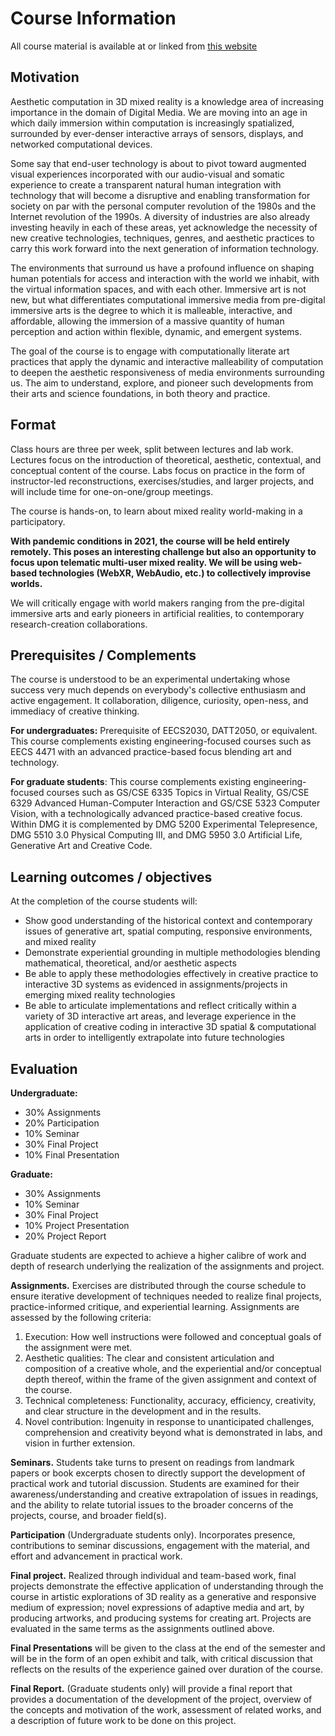 # Course Information

All course material is available at or linked from [this website](https://alicelab.world/digm5520/)

## Motivation

Aesthetic computation in 3D mixed reality is a knowledge area of increasing importance in the domain of Digital Media. We are moving into an age in which daily immersion within computation is increasingly spatialized, surrounded by ever-denser interactive arrays of sensors, displays, and networked computational devices. 

Some say that end-user technology is about to pivot toward augmented visual experiences incorporated with our audio-visual and somatic experience to create a transparent natural human integration with technology that will become a disruptive and enabling transformation for society on par with the personal computer revolution of the 1980s and the Internet revolution of the 1990s. A diversity of industries are also already investing heavily in each of these areas, yet acknowledge the necessity of new creative technologies, techniques, genres, and aesthetic practices to carry this work forward into the next generation of information technology. 

The environments that surround us have a profound influence on shaping human potentials for access and interaction with the world we inhabit, with the virtual information spaces, and with each other. Immersive art is not new, but what differentiates computational immersive media from pre-digital immersive arts is the degree to which it is malleable, interactive, and affordable, allowing the immersion of a massive quantity of human perception and action within flexible, dynamic, and emergent systems.

The goal of the course is to engage with computationally literate art practices that apply the dynamic and interactive malleability of computation to deepen the aesthetic responsiveness of media environments surrounding us. The aim to understand, explore, and pioneer such developments from their arts and science foundations, in both theory and practice. 

## Format

Class hours are three per week, split between lectures and lab work. Lectures focus on the introduction of theoretical, aesthetic, contextual, and conceptual content of the course. Labs focus on practice in the form of instructor-led reconstructions, exercises/studies, and larger projects, and will include time for one-on-one/group meetings. 

The course is hands-on, to learn about mixed reality world-making in a participatory. <!--Software systems and environments will be provided and developed together. Harware used may include RGBD cameras (e.g. Kinect), stereoscopic projections, VR head-mounted displays, and loudspeaker arrays. -->  

**With pandemic conditions in 2021, the course will be held entirely remotely. This poses an interesting challenge but also an opportunity to focus upon telematic multi-user mixed reality. We will be using web-based technologies (WebXR, WebAudio, etc.) to collectively improvise worlds.**

<!-- Theoretical and technical instruction enables students to develop projects, however the course is conceived as arts-focused and portfolio-centric, with emphasis primarily toward "compositional" and artistic explorations of 3D reality as a generative and responsive medium of expression (whether by producing artworks, or producing systems for creating art).--> We will critically engage with world makers ranging from the pre-digital immersive arts and early pioneers in artificial realities, to contemporary research-creation collaborations. 
<!-- such as the [Living Architecture Systems Group](http://livingarchitecturesystems.com) and [Artificial Nature](https://artificialnature.net). -->

## Prerequisites / Complements

The course is understood to be an experimental undertaking whose success very much depends on everybody's collective enthusiasm and active engagement. It collaboration, diligence, curiosity, open-ness, and immediacy of creative thinking.

**For undergraduates:** Prerequisite of EECS2030, DATT2050, or equivalent. This course complements existing engineering-focused courses such as EECS 4471 with an advanced practice-based focus blending art and technology.

**For graduate students**: This course complements existing engineering-focused courses such as GS/CSE 6335 Topics in Virtual Reality, GS/CSE 6329 Advanced Human-Computer Interaction and GS/CSE 5323 Computer Vision, with a technologically advanced practice-based creative focus. Within DMG it is complemented by DMG 5200 Experimental Telepresence, DMG 5510 3.0 Physical Computing III, and DMG 5950 3.0 Artificial Life, Generative Art and Creative Code.

## Learning outcomes / objectives

At the completion of the course students will:

- Show good understanding of the historical context and contemporary issues of generative art, spatial computing, responsive environments, and mixed reality
- Demonstrate experiential grounding in multiple methodologies blending mathematical, theoretical, and/or aesthetic aspects
- Be able to apply these methodologies effectively in creative practice to interactive 3D systems as evidenced in assignments/projects in emerging mixed reality technologies
- Be able to articulate implementations and reflect critically within a variety of 3D interactive art areas, and leverage experience in the application of creative coding in interactive 3D spatial & computational arts in order to intelligently extrapolate into future technologies



## Evaluation

**Undergraduate:**

- 30% Assignments
- 20% Participation
- 10% Seminar
- 30% Final Project
- 10% Final Presentation

**Graduate:**

- 30% Assignments
- 10% Seminar
- 30% Final Project
- 10% Project Presentation
- 20% Project Report

Graduate students are expected to achieve a higher calibre of work and depth of research underlying the realization of the assignments and project. 

**Assignments.** Exercises are distributed through the course schedule to ensure iterative development of techniques needed to realize final projects, practice-informed critique, and experiential learning. Assignments are assessed by the following criteria:

1. Execution: How well instructions were followed and conceptual goals of the assignment were met.
2. Aesthetic qualities: The clear and consistent articulation and composition of a creative whole, and the experiential and/or conceptual depth thereof, within the frame of the given assignment and context of the course.
3. Technical completeness: Functionality, accuracy, efficiency, creativity, and clear structure in the development and in the results.
4. Novel contribution: Ingenuity in response to unanticipated challenges, comprehension and creativity beyond what is demonstrated in labs, and vision in further extension. 

**Seminars.** Students take turns to present on readings from landmark papers or book excerpts chosen to directly support the development of practical work and tutorial discussion. Students are examined for their awareness/understanding and creative extrapolation of issues in readings, and the ability to relate tutorial issues to the broader concerns of the projects, course, and broader field(s).
	
**Participation** (Undergraduate students only). Incorporates presence, contributions to seminar discussions, engagement with the material, and effort and advancement in practical work. 

**Final project.** Realized through individual and team-based work, final projects demonstrate the effective application of understanding through the course in artistic explorations of 3D reality as a generative and responsive medium of expression; novel expressions of adaptive media and art, by producing artworks, and producing systems for creating art. Projects are evaluated in the same terms as the assignments outlined above. 

**Final Presentations** will be given to the class at the end of the semester and will be in the form of an open exhibit and talk, with critical discussion that reflects on the results of the experience gained over duration of the course.

**Final Report.** (Graduate students only) will provide a final report that provides a documentation of the development of the project, overview of the concepts and motivation of the work, assessment of related works, and a description of future work to be done on this project.
